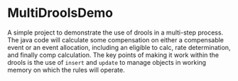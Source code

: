 # MultiDroolsDemo

A simple project to demonstrate the use of drools in a multi-step process.  The java code will calculate some compensation on either a compensable event or an event allocation, including an eligible to calc, rate determination, and finally comp calculation.  The key points of making it work within the drools is the use of `insert` and `update` to manage objects in working memory on which the rules will operate.

